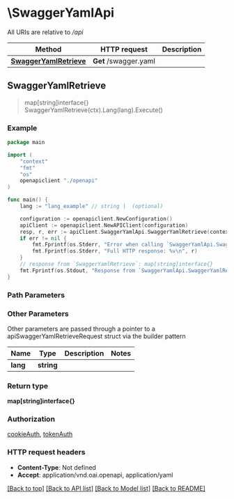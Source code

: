 # \SwaggerYamlApi

All URIs are relative to */api*

Method | HTTP request | Description
------------- | ------------- | -------------
[**SwaggerYamlRetrieve**](SwaggerYamlApi.md#SwaggerYamlRetrieve) | **Get** /swagger.yaml | 



## SwaggerYamlRetrieve

> map[string]interface{} SwaggerYamlRetrieve(ctx).Lang(lang).Execute()





### Example

```go
package main

import (
    "context"
    "fmt"
    "os"
    openapiclient "./openapi"
)

func main() {
    lang := "lang_example" // string |  (optional)

    configuration := openapiclient.NewConfiguration()
    apiClient := openapiclient.NewAPIClient(configuration)
    resp, r, err := apiClient.SwaggerYamlApi.SwaggerYamlRetrieve(context.Background()).Lang(lang).Execute()
    if err != nil {
        fmt.Fprintf(os.Stderr, "Error when calling `SwaggerYamlApi.SwaggerYamlRetrieve``: %v\n", err)
        fmt.Fprintf(os.Stderr, "Full HTTP response: %v\n", r)
    }
    // response from `SwaggerYamlRetrieve`: map[string]interface{}
    fmt.Fprintf(os.Stdout, "Response from `SwaggerYamlApi.SwaggerYamlRetrieve`: %v\n", resp)
}
```

### Path Parameters



### Other Parameters

Other parameters are passed through a pointer to a apiSwaggerYamlRetrieveRequest struct via the builder pattern


Name | Type | Description  | Notes
------------- | ------------- | ------------- | -------------
 **lang** | **string** |  | 

### Return type

**map[string]interface{}**

### Authorization

[cookieAuth](../README.md#cookieAuth), [tokenAuth](../README.md#tokenAuth)

### HTTP request headers

- **Content-Type**: Not defined
- **Accept**: application/vnd.oai.openapi, application/yaml

[[Back to top]](#) [[Back to API list]](../README.md#documentation-for-api-endpoints)
[[Back to Model list]](../README.md#documentation-for-models)
[[Back to README]](../README.md)

